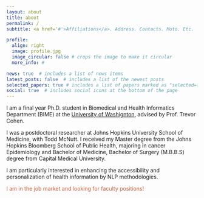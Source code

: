 ```yaml
---
layout: about
title: about
permalink: /
subtitle: <a href='#'>Affiliations</a>. Address. Contacts. Moto. Etc.

profile:
  align: right
  image: profile.jpg
  image_circular: false # crops the image to make it circular
  more_info: #

news: true  # includes a list of news items
latest_posts: false  # includes a list of the newest posts
selected_papers: true # includes a list of papers marked as "selected={true}"
social: true  # includes social icons at the bottom of the page
---
```


I am a final year Ph.D. student in Biomedical and Health Informatics Department (BIME) at the [University of Washignton](https://bime.uw.edu), advised by Prof. Trevor Cohen. 

I was a postdoctoral researcher at Johns Hopkins University School of Medicine, with Todd McNutt. I received my Master degree from the Johns Hopkins Bloomberg School of Public Health, majoring in cancer Epidemiology and Bachelor of Medicine, Bachelor of Surgery (M.B.B.S) degree from Capital Medical University.

I am particularly interested in enhancing the accessibility and personalization of health information by NLP methodologies.

<span style="color: #C65D3C;"> I am in the job market and looking for faculty positions!</span>
